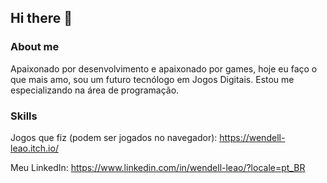 ## Hi there 👋
### About me

Apaixonado por desenvolvimento e apaixonado por games, hoje eu 
faço o que mais amo, sou um futuro tecnólogo em Jogos Digitais. Estou me 
especializando na área de programação.

### Skills

[logo]: https://github.com/adam-p/markdown-here/raw/master/src/common/images/icon48.png "Logo Title Text 2"

Jogos que fiz (podem ser jogados no navegador): https://wendell-leao.itch.io/

Meu LinkedIn: https://www.linkedin.com/in/wendell-leao/?locale=pt_BR
